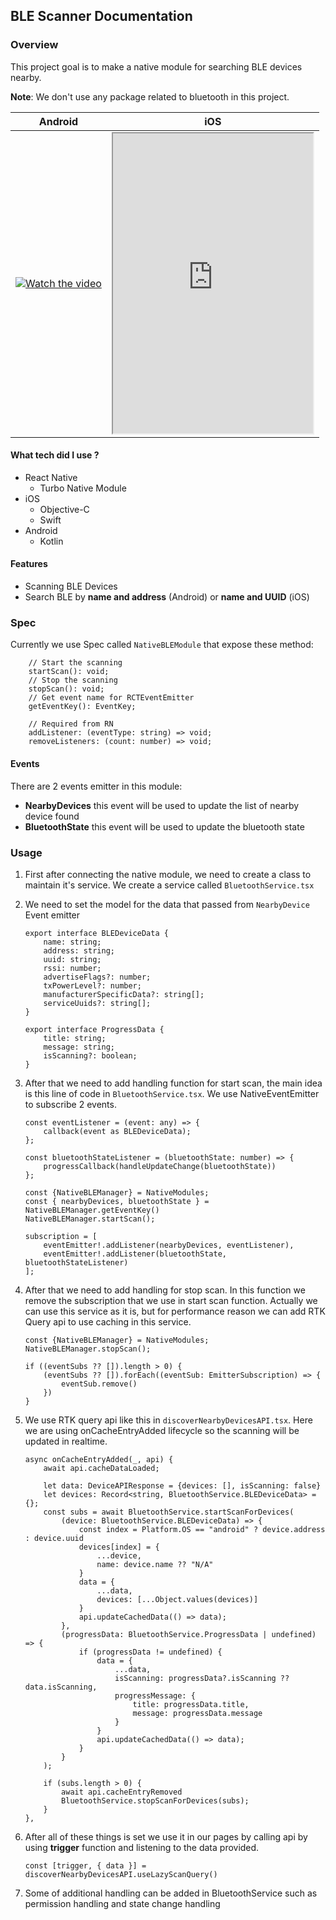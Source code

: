 ## BLE Scanner Documentation

### Overview
This project goal is to make a native module for searching BLE devices nearby. 

**Note**: We don't use any package related to bluetooth in this project.

| Android    | iOS |
| -------- | ------- |
| [![Watch the video](https://i.sstatic.net/Vp2cE.png)]([https://youtu.be/vt5fpE0bzSY](https://drive.google.com/file/d/1HJT8As-oSAfMi9QBM0EEznuT0sA2R0og/preview))  | <iframe src="https://drive.google.com/file/d/1ZM00CTJsFQj5gPTbN932i6S3yXWri3Jc/preview" width="320" height="480" allow="autoplay"></iframe>    |

#### What tech did I use ?
- React Native
    - Turbo Native Module
- iOS
    - Objective-C
    - Swift
- Android
    - Kotlin

#### Features
- Scanning BLE Devices
- Search BLE by **name and address** (Android) or **name and UUID** (iOS)

### Spec

Currently we use Spec called `NativeBLEModule` that expose these method:

```
    // Start the scanning
    startScan(): void;
    // Stop the scanning
    stopScan(): void;
    // Get event name for RCTEventEmitter
    getEventKey(): EventKey;

    // Required from RN
    addListener: (eventType: string) => void;
    removeListeners: (count: number) => void;
```

#### Events
There are 2 events emitter in this module:
- **NearbyDevices**
this event will be used to update the list of nearby device found
- **BluetoothState**
this event will be used to update the bluetooth state

### Usage

1. First after connecting the native module, we need to create a class to maintain it's service. We create a service called `BluetoothService.tsx`

2. We need to set the model for the data that passed from `NearbyDevice` Event emitter
    ```
    export interface BLEDeviceData {
        name: string;
        address: string;
        uuid: string;
        rssi: number;
        advertiseFlags?: number;
        txPowerLevel?: number;
        manufacturerSpecificData?: string[];
        serviceUuids?: string[];
    }

    export interface ProgressData {
        title: string;
        message: string;
        isScanning?: boolean;
    }
    ```
3. After that we need to add handling function for start scan, the main idea is this line of code in `BluetoothService.tsx`.
We use NativeEventEmitter to subscribe 2 events.
    ```
    const eventListener = (event: any) => {
        callback(event as BLEDeviceData);
    };

    const bluetoothStateListener = (bluetoothState: number) => {
        progressCallback(handleUpdateChange(bluetoothState))
    };

    const {NativeBLEManager} = NativeModules;
    const { nearbyDevices, bluetoothState } = NativeBLEManager.getEventKey()
    NativeBLEManager.startScan();

    subscription = [
        eventEmitter!.addListener(nearbyDevices, eventListener),
        eventEmitter!.addListener(bluetoothState, bluetoothStateListener)
    ];
    ```

4. After that we need to add handling for stop scan. In this function we remove the subscription that we use in start scan function. Actually we can use this service as it is, but for performance reason we can add RTK Query api to use caching in this service.
    ```
    const {NativeBLEManager} = NativeModules;
    NativeBLEManager.stopScan();

    if ((eventSubs ?? []).length > 0) {
        (eventSubs ?? []).forEach((eventSub: EmitterSubscription) => {
            eventSub.remove()
        })
    }
    ```
5. We use RTK query api like this in `discoverNearbyDevicesAPI.tsx`. Here we are using onCacheEntryAdded lifecycle so the scanning will be updated in realtime.
    ```
    async onCacheEntryAdded(_, api) {
        await api.cacheDataLoaded;

        let data: DeviceAPIResponse = {devices: [], isScanning: false}
        let devices: Record<string, BluetoothService.BLEDeviceData> = {};
        const subs = await BluetoothService.startScanForDevices(
            (device: BluetoothService.BLEDeviceData) => {
                const index = Platform.OS == "android" ? device.address : device.uuid
                devices[index] = {
                    ...device,
                    name: device.name ?? "N/A"
                }
                data = {
                    ...data,
                    devices: [...Object.values(devices)]
                }
                api.updateCachedData(() => data);
            },
            (progressData: BluetoothService.ProgressData | undefined) => {
                if (progressData != undefined) {
                    data = {
                        ...data,
                        isScanning: progressData?.isScanning ?? data.isScanning,
                        progressMessage: {
                            title: progressData.title,
                            message: progressData.message
                        }
                    } 
                    api.updateCachedData(() => data);
                }
            }
        );

        if (subs.length > 0) {
            await api.cacheEntryRemoved
            BluetoothService.stopScanForDevices(subs);
        }
    },
    ```
6. After all of these things is set we use it in our pages by calling api by using **trigger** function and listening to the data provided.
    ```
    const [trigger, { data }] = discoverNearbyDevicesAPI.useLazyScanQuery()
    ```
7. Some of additional handling can be added in BluetoothService such as permission handling and state change handling
